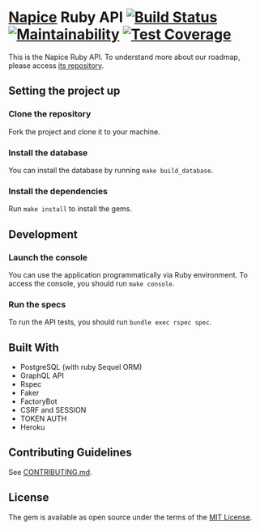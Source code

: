 # [Napice](http://napice.com) Ruby API [![Build Status](https://travis-ci.org/Napice/napice-ruby.svg?branch=master)](https://travis-ci.org/Napice/napice-ruby) [![Maintainability](https://api.codeclimate.com/v1/badges/e53c8b4e2454290843b4/maintainability)](https://codeclimate.com/github/Napice/napice-ruby/maintainability) [![Test Coverage](https://api.codeclimate.com/v1/badges/e53c8b4e2454290843b4/test_coverage)](https://codeclimate.com/github/Napice/napice-ruby/test_coverage)

This is the Napice Ruby API. To understand more about our roadmap, please access [its repository](https://github.com/Napice/roadmap).

## Setting the project up

### Clone the repository

Fork the project and clone it to your machine.

### Install the database

You can install the database by running `make build_database`.

### Install the dependencies

Run `make install` to install the gems. 

## Development 

### Launch the console

You can use the application programmatically via Ruby environment. To access the console, you should run `make console`.

### Run the specs

To run the API tests, you should run `bundle exec rspec spec`.

## Built With

* PostgreSQL (with ruby Sequel ORM)
* GraphQL API
* Rspec
* Faker
* FactoryBot
* CSRF and SESSION
* TOKEN AUTH
* Heroku

## Contributing Guidelines

See [CONTRIBUTING.md](https://github.com/napice/napice-api/blob/master/CONTRIBUTING.md).

## License

The gem is available as open source under the terms of the [MIT License](http://opensource.org/licenses/MIT).
